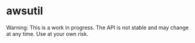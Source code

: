 # awsutil

Warning: This is a work in progress. The API is not stable and may change at any time. Use at your own risk.